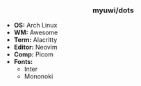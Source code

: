 <h3 align="center">myuwi/dots</h3>

- **OS:** Arch Linux
- **WM:** Awesome
- **Term:** Alacritty
- **Editor:** Neovim
- **Comp:** Picom
- **Fonts:**
  - Inter
  - Mononoki
